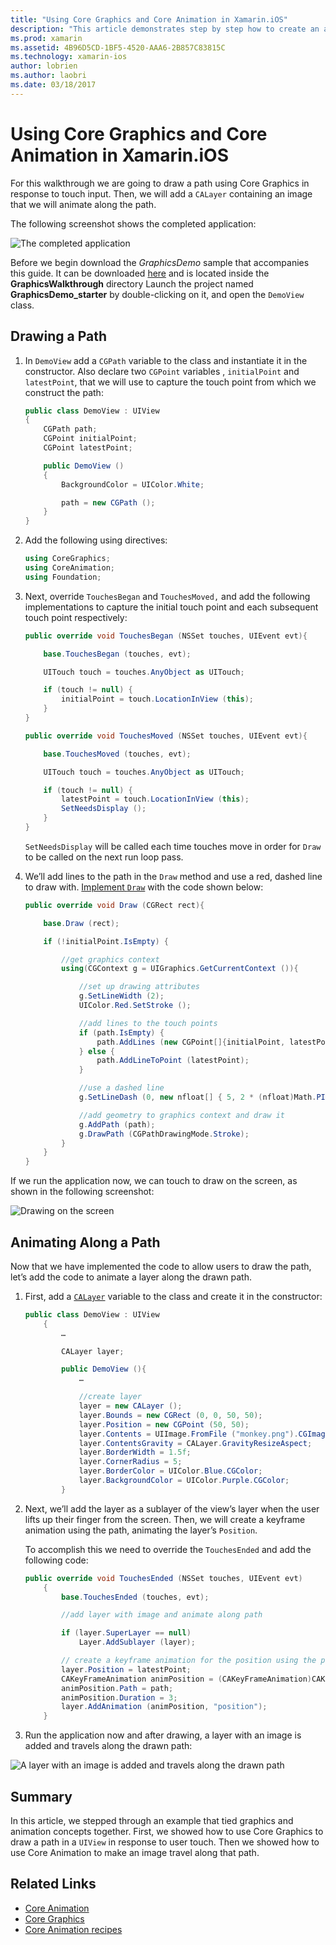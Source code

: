 ```yaml
---
title: "Using Core Graphics and Core Animation in Xamarin.iOS"
description: "This article demonstrates step by step how to create an application that uses Core Graphics and Core Animation. It shows how to draw on the screen in response to user touch as well as how to animate an image to travel along a path."
ms.prod: xamarin
ms.assetid: 4B96D5CD-1BF5-4520-AAA6-2B857C83815C
ms.technology: xamarin-ios
author: lobrien
ms.author: laobri
ms.date: 03/18/2017
---
```


# Using Core Graphics and Core Animation in Xamarin.iOS

For this walkthrough we are going to draw a path using Core Graphics in response to touch input. Then, we will add a `CALayer` containing an image that we will animate along the path.

The following screenshot shows the completed application:

![](graphics-animation-walkthrough-images/00-final-app.png "The completed application")

Before we begin download the *GraphicsDemo* sample that accompanies this guide. It can be downloaded [here](https://docs.microsoft.com/samples/xamarin/ios-samples/graphicsandanimation) and is located inside the **GraphicsWalkthrough** directory Launch the project named **GraphicsDemo_starter** by double-clicking on it, and open the `DemoView` class.

## Drawing a Path


1. In `DemoView` add a `CGPath` variable to the class and instantiate it in the constructor. Also declare two `CGPoint` variables , `initialPoint` and `latestPoint`, that we will use to capture the touch point from which we construct the path:

    ```csharp
    public class DemoView : UIView
    {
        CGPath path;
        CGPoint initialPoint;
        CGPoint latestPoint;

        public DemoView ()
        {
            BackgroundColor = UIColor.White;

            path = new CGPath ();
        }
    }
    ```

2. Add the following using directives:

    ```csharp
    using CoreGraphics;
    using CoreAnimation;
    using Foundation;
    ```

3. Next, override `TouchesBegan` and `TouchesMoved,` and add the following implementations to capture the initial touch point and each subsequent touch point respectively:

    ```csharp
    public override void TouchesBegan (NSSet touches, UIEvent evt){

        base.TouchesBegan (touches, evt);

        UITouch touch = touches.AnyObject as UITouch;

        if (touch != null) {
            initialPoint = touch.LocationInView (this);
        }
    }

    public override void TouchesMoved (NSSet touches, UIEvent evt){

        base.TouchesMoved (touches, evt);

        UITouch touch = touches.AnyObject as UITouch;

        if (touch != null) {
            latestPoint = touch.LocationInView (this);
            SetNeedsDisplay ();
        }
    }
    ```

    `SetNeedsDisplay` will be called each time touches move in order for `Draw` to be called on the next run loop pass.

4. We’ll add lines to the path in the `Draw` method and use a red, dashed line to draw with. [Implement `Draw`](~/ios/platform/graphics-animation-ios/core-graphics.md) with the code shown below:

    ```csharp
    public override void Draw (CGRect rect){

        base.Draw (rect);

        if (!initialPoint.IsEmpty) {

            //get graphics context
            using(CGContext g = UIGraphics.GetCurrentContext ()){

                //set up drawing attributes
                g.SetLineWidth (2);
                UIColor.Red.SetStroke ();

                //add lines to the touch points
                if (path.IsEmpty) {
                    path.AddLines (new CGPoint[]{initialPoint, latestPoint});
                } else {
                    path.AddLineToPoint (latestPoint);
                }

                //use a dashed line
                g.SetLineDash (0, new nfloat[] { 5, 2 * (nfloat)Math.PI });

                //add geometry to graphics context and draw it
                g.AddPath (path);
                g.DrawPath (CGPathDrawingMode.Stroke);
            }
        }
    }
    ```

If we run the application now, we can touch to draw on the screen, as shown in the following screenshot:

![](graphics-animation-walkthrough-images/01-path.png "Drawing on the screen")

## Animating Along a Path

Now that we have implemented the code to allow users to draw the path, let’s add the code to animate a layer along the drawn path.

1. First, add a [`CALayer`](~/ios/platform/graphics-animation-ios/core-animation.md) variable to the class and create it in the constructor:

    ```csharp
    public class DemoView : UIView
        {
            …

            CALayer layer;

            public DemoView (){
                …

                //create layer
                layer = new CALayer ();
                layer.Bounds = new CGRect (0, 0, 50, 50);
                layer.Position = new CGPoint (50, 50);
                layer.Contents = UIImage.FromFile ("monkey.png").CGImage;
                layer.ContentsGravity = CALayer.GravityResizeAspect;
                layer.BorderWidth = 1.5f;
                layer.CornerRadius = 5;
                layer.BorderColor = UIColor.Blue.CGColor;
                layer.BackgroundColor = UIColor.Purple.CGColor;
            }
    ```

2. Next, we’ll add the layer as a sublayer of the view’s layer when the user lifts up their finger from the screen. Then, we will create a keyframe animation using the path, animating the layer’s `Position`.

    To accomplish this we need to override the `TouchesEnded` and add the following code:

    ```csharp
    public override void TouchesEnded (NSSet touches, UIEvent evt)
        {
            base.TouchesEnded (touches, evt);

            //add layer with image and animate along path

            if (layer.SuperLayer == null)
                Layer.AddSublayer (layer);

            // create a keyframe animation for the position using the path
            layer.Position = latestPoint;
            CAKeyFrameAnimation animPosition = (CAKeyFrameAnimation)CAKeyFrameAnimation.FromKeyPath ("position");
            animPosition.Path = path;
            animPosition.Duration = 3;
            layer.AddAnimation (animPosition, "position");
        }
    ```

3. Run the application now and after drawing, a layer with an image is added and travels along the drawn path:

![](graphics-animation-walkthrough-images/00-final-app.png "A layer with an image is added and travels along the drawn path")

## Summary

In this article, we stepped through an example that tied graphics and animation concepts together. First, we showed how to use Core Graphics to draw a path in a `UIView` in response to user touch. Then we showed how to use Core Animation to make an image travel along that path.


## Related Links

- [Core Animation](~/ios/platform/graphics-animation-ios/core-animation.md)
- [Core Graphics](~/ios/platform/graphics-animation-ios/core-graphics.md)
- [Core Animation recipes](https://github.com/xamarin/recipes/tree/master/Recipes/ios/animation/coreanimation)
